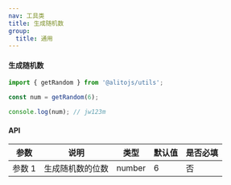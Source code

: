 ```yaml
---
nav: 工具类
title: 生成随机数
group:
  title: 通用
---
```


#### 生成随机数

```js
import { getRandom } from '@alitojs/utils';

const num = getRandom(6);

console.log(num); // jw123m
```

#### API

| 参数   | 说明             | 类型   | 默认值 | 是否必填 |
| ------ | ---------------- | ------ | ------ | -------- |
| 参数 1 | 生成随机数的位数 | number | 6      | 否       |

